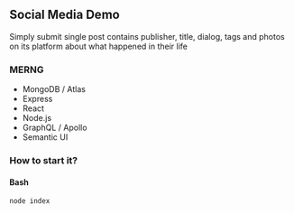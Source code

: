## Social Media Demo

Simply submit single post contains publisher, title, dialog, tags and photos on its platform about what happened in their life

### MERNG

- MongoDB / Atlas
- Express
- React
- Node.js
- GraphQL / Apollo
- Semantic UI

### How to start it?

#### Bash

`node index`
